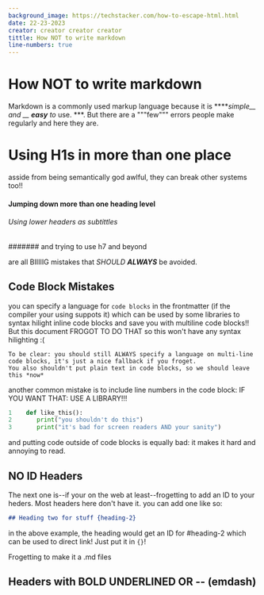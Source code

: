 ```yaml
---
background_image: https://techstacker.com/how-to-escape-html.html
date: 22-23-2023
creator: creator creator creator
tittle: How NOT to write markdown
line-numbers: true
---
```


# How NOT to write markdown 
Markdown is a commonly used markup language because it is *****simple__ and __ **easy** to* use. ***. But there are a """few""" errors people make regularly and here they are. 

# Using H1s in more than one place
asside from being semantically god awlful, they can break other systems too!!

#### Jumping down more than one heading level
###### Using lower headers as subtittles
####### and trying to use h7 and beyond

are all BIIIIIG mistakes that *SHOULD **ALWAYS*** be avoided. 

## Code Block Mistakes

you can specify a language for `code blocks` in the frontmatter (if the compiler your using suppots it) which can be used by some libraries to syntax hilight inline code blocks and save you with multiline code blocks!! But this document FROGOT TO DO THAT so this won't have any syntax hilighting :(

```
To be clear: you should still ALWAYS specify a language on multi-line code blocks, it's just a nice fallback if you froget. 
You also shouldn't put plain text in code blocks, so we should leave this *now* 
```

another common mistake is to include line numbers in the code block: IF YOU WANT THAT: USE A LIBRARY!!!

```python
1    def like_this(): 
2       print("you shouldn't do this")
3       print("it's bad for screen readers AND your sanity")
```

and putting code outside of code blocks is equally bad: it makes it hard and annoying to read. 

## NO ID Headers
The next one is--if your on the web at least--frogetting to add an ID to your heders. Most headers here don't have it. you can add one like so: 

```md
## Heading two for stuff {heading-2}
```

in the above example, the heading would get an ID for #heading-2 which can be used to direct link! Just put it in `{}`!

Frogetting to make it a .md files

## Headers with **BOLD** __UNDERLINED__ OR -- (emdash)